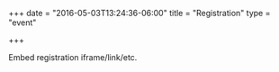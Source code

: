 +++
date = "2016-05-03T13:24:36-06:00"
title = "Registration"
type = "event"


+++

<div style="width:100%; text-align:left;">

Embed registration iframe/link/etc.
</div></div>
</div>
